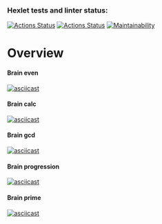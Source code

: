 ### Hexlet tests and linter status:
[![Actions Status](https://github.com/artisangora/php-project-lvl1/workflows/hexlet-check/badge.svg)](https://github.com/artisangora/php-project-lvl1/actions)
[![Actions Status](https://github.com/artisangora/php-project-lvl1/workflows/linter/badge.svg)](https://github.com/artisangora/php-project-lvl1/actions)
[![Maintainability](https://api.codeclimate.com/v1/badges/a99a88d28ad37a79dbf6/maintainability)](https://codeclimate.com/github/codeclimate/codeclimate/maintainability)

# Overview

#### Brain even
[![asciicast](https://asciinema.org/a/381306.svg)](https://asciinema.org/a/381306)

#### Brain calc
[![asciicast](https://asciinema.org/a/381987.svg)](https://asciinema.org/a/381987)

#### Brain gcd
[![asciicast](https://asciinema.org/a/381996.svg)](https://asciinema.org/a/381996)

#### Brain progression
[![asciicast](https://asciinema.org/a/382004.svg)](https://asciinema.org/a/382004)

#### Brain prime
[![asciicast](https://asciinema.org/a/382013.svg)](https://asciinema.org/a/382013)